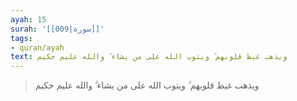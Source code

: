 ```yaml
---
ayah: 15
surah: '[[009|سورة]]'
tags:
- quran/ayah
text: ويذهب غيظ قلوبهم ۗ ويتوب الله على من يشاء ۗ والله عليم حكيم
---
```

> ويذهب غيظ قلوبهم ۗ ويتوب الله على من يشاء ۗ والله عليم حكيم
